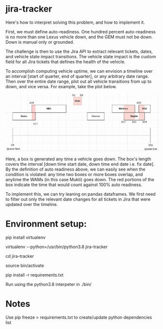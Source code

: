 # jira-tracker

Here's how to interpret solving this problem, and how to implement it.

First, we must define auto-readiness. One hundred percent auto-readiness is no more than one Lexus vehicle down, and the GEM must not be down. Down is manual only or grounded. 

The challenge is then to use the Jira API to extract relevant tickets, dates, and vehicle state impact transitions. The vehicle state impact is the custom field for all Jira tickets that defines the health of the vehicle. 

To accomplish computing vehicle uptime, we can envision a timeline over an interval [start of quarter, end of quarter], or any arbitrary date range. Then over the entire date range, plot out all vehicle transitions from up to down, and vice versa. For example, take the plot below.

![Time Line](resources/img/timeline.png)

Here, a box is generated any time a vehicle goes down. The box's length covers the interval [down time start date, down time end date i.e. fix date]. By the definition of auto readiness above, we can easily see when the condition is violated: any time two boxes or more boxes overlap, and anytime the WAMs (in this case Mukti) goes down. The red portions of the box indicate the time that would count against 100% auto readiness. 

To implement this, we can try leaning on pandas dataframes. We first need to filter out only the relevant date changes for all tickets in Jira that were updated over the timeline. 

# Environment setup:

pip install virtualenv

virtualenv --python=/usr/bin/python3.8 jira-tracker

cd jira-tracker

source bin/activate

pip install -r requirements.txt

Run using the python3.8 interpeter in ./bin/

# Notes

Use pip freeze > requirements.txt to create/update python dependencies list
